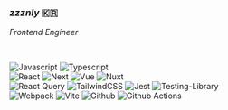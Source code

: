 ### <i>zzznly</i> 🇰🇷
<i>Frontend Engineer</i>

<br/>

![Javascript](https://img.shields.io/badge/JavaScript-%2320232a?style=flat&logo=JavaScript&logoColor=F7DF1E)
![Typescript](https://img.shields.io/badge/TypeScript-%2320232a?style=flat&logo=TypeScript&logoColor=3178C6)
<br/>
![React](https://img.shields.io/badge/React-%2320232a.svg?style=flat&logo=React&logoColor=%2361DAFB)
![Next](https://img.shields.io/badge/Next.js-%2320232a.svg?style=flat&logo=Next.js&logoColor=%fff)
![Vue](https://img.shields.io/badge/-Vue.js-%2320232a.svg?style=flat&logo=vuedotjs)
![Nuxt](https://img.shields.io/badge/-Nuxt.js-%2320232a.svg?style=flat&logo=nuxt)
<br/>
![React Query](https://img.shields.io/badge/-Tailwind%20CSS-%2320232a.svg?style=flat&logo=tailwindcss&logoColor=06B6D4)
![TailwindCSS](https://img.shields.io/badge/-React%20Query-%2320232a.svg?style=flat&logo=react%20query&logoColor=FF4154)
![Jest](https://img.shields.io/badge/-Jest-%2320232a.svg?style=flat&logo=jest&logoColor=C21325)
![Testing-Library](https://img.shields.io/badge/-Testing%20Library-%2320232a.svg?style=flat&logo=testing-library&logoColor=E33332)
<br/>
![Webpack](https://img.shields.io/badge/Webpack-%2320232a.svg?style=flat&logo=webpack&logoColor=8DD6F9)
![Vite](https://img.shields.io/badge/Vite-%2320232a.svg?style=flat&logo=vite&logoColor=646CFF)
![Github](https://img.shields.io/badge/-Github-%2320232a.svg?style=flat&logo=github&logoColor=white)
![Github Actions](https://img.shields.io/badge/-Github%20Actions-%2320232a.svg?style=flat&logo=githubactions&logoColor=2088FF)
